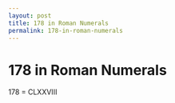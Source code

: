 ```yaml
---
layout: post
title: 178 in Roman Numerals
permalink: 178-in-roman-numerals
---
```


# 178 in Roman Numerals

178 = CLXXVIII
